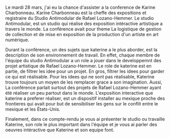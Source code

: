 Le mardi 28 mars, j'ai eu la chance d'assister a la conference de Karine Charbonneau. Karine Charbonneau est la cheffe des expositions et registraire du Studio Antimodular de Rafael Lozano-Hemmer. Le studio Antimodular, est un studio qui réalise des exposition intéractive artistique a travers le monde. La conférence avait pour theme La logistique de gestion de collection et de mise en exposition de la production d'un artiste en art numérique.

Durant la conférence, un des sujets que katerine a le plus aborder, est la description de son environnement de travail. En effet, chaque membre de l'équipe du studio Antimodular a un role a jouer dans le developpemnt des projet artistique de Rafael Lozano-Hemmer. Le role de katerine est en partie, de filtrer les idee pour un projet. En gros, filtrer les idees pour garder ce qui est réalisable. Pour les idees qui ne sont pas réalisable, Katerine trouve toujours un moyen de les remplacer grace a son imagination. Aussi, La conférence parlait surtout des projets de Rafael Lozano-Hemmer ayant été réaliser un peu partout dans le monde. L'exposition interactive que katerine a preferer réaliser, est un dispositif installer au mexique proche des frontieres qui avait pour but de sensibiliser les gens sur le conflit entre le mexique et les États-Unis.

Finalement, dans ce compte-rendu je vous ai présenter le studio ou travaille Katerine, son role le plus important dans l'équipe et je vous ai parler des oeuvres intéractive que Katerine et son equipe font.

